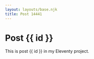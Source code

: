 ```yaml
---
layout: layouts/base.njk
title: Post 14441
---
```


# Post {{ id }}

This is post {{ id }} in my Eleventy project.
